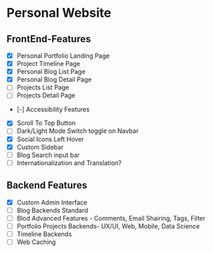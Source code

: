 # Personal Website

## FrontEnd-Features

* [x] Personal Portfolio Landing Page
* [x] Project Timeline Page
* [x] Personal Blog List Page
* [x] Personal Blog Detail Page
* [ ] Projects List Page
* [ ] Projects Detail Page
* [-] Accessibility Features
* [x] Scroll To Top Button
* [ ] Dark/Light Mode Switch toggle on Navbar
* [x] Social Icons Left Hover
* [x] Custom Sidebar
* [ ] Blog Search input bar
* [ ] Internationalization and Translation?

## Backend Features

* [x] Custom Admin Interface
* [ ] Blog Backends Standard
* [ ] Blod Advanced Features - Comments, Email Shairing, Tags, Filter
* [ ] Portfolio Projects Backends- UX/UI, Web, Mobile, Data Science
* [ ] Timeline Backends
* [ ] Web Caching
